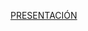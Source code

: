 [PRESENTACIÓN](https://docs.google.com/presentation/d/1Sgrdl82GGoM2bl3cpkG1AtLKz3msYdLf_3x--uobRU8/edit?usp=sharing)
